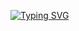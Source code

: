 <a href="https://git.io/typing-svg"><img src="https://readme-typing-svg.vercel.app?font=Fira+Code&weight=300&pause=1000&center=true&vCenter=true&multiline=true&repeat=false&random=true&width=435&lines=%F0%9F%91%8B+Hello%2C+I'm+Carlos+Vel%C3%A1squez%2C+" alt="Typing SVG" /></a>
